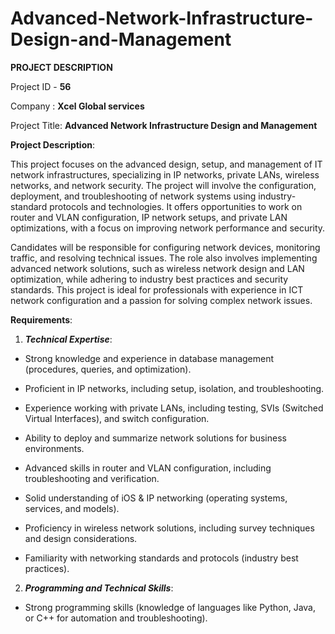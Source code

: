 # Advanced-Network-Infrastructure-Design-and-Management




**PROJECT DESCRIPTION**

Project ID - **56**

Company : **Xcel Global services**

Project Title: **Advanced Network Infrastructure Design and Management**

**Project Description**: 

This project focuses on the advanced design, setup, and management of IT network infrastructures, specializing in IP networks, private LANs, wireless networks, and network security. The project will involve the configuration, deployment, and troubleshooting of network systems using industry-standard protocols and technologies. It offers opportunities to work on router and VLAN configuration, IP network setups, and private LAN optimizations, with a focus on improving network performance and security.

Candidates will be responsible for configuring network devices, monitoring traffic, and resolving technical issues. The role also involves implementing advanced network solutions, such as wireless network design and LAN optimization, while adhering to industry best practices and security standards. This project is ideal for professionals with experience in ICT network configuration and a passion for solving complex network issues.

**Requirements**:
1. _**Technical Expertise**_:
   
-   Strong knowledge and experience in database management (procedures, queries, and optimization).

-   Proficient in IP networks, including setup, isolation, and troubleshooting.

-   Experience working with private LANs, including testing, SVIs (Switched Virtual Interfaces), and switch configuration.

-   Ability to deploy and summarize network solutions for business environments.

-   Advanced skills in router and VLAN configuration, including troubleshooting and verification.

-   Solid understanding of iOS & IP networking (operating systems, services, and models).

  -   Proficiency in wireless network solutions, including survey techniques and design considerations.

-   Familiarity with networking standards and protocols (industry best practices).

2. _**Programming and Technical Skills**_:
   
-   Strong programming skills (knowledge of languages like Python, Java, or C++ for automation and troubleshooting).
